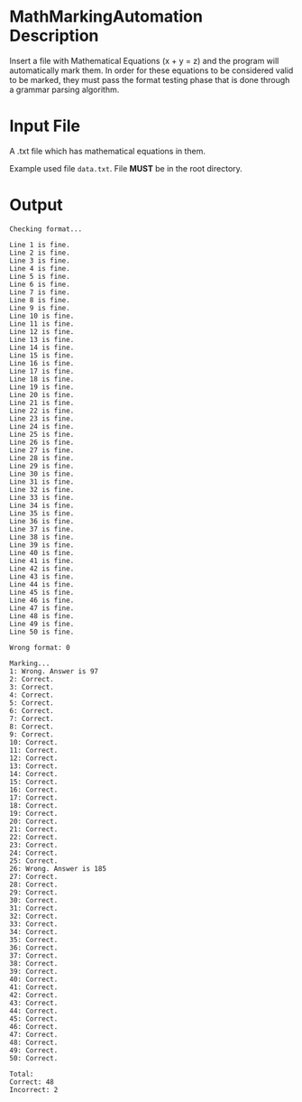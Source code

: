 # MathMarkingAutomation Description

Insert a file with Mathematical Equations (x + y = z) and the program will automatically mark them. In order for these equations to be considered valid to be marked, they must pass the format testing phase that is done through a grammar parsing algorithm.

# Input File

A .txt file which has mathematical equations in them.

Example used file `data.txt`.
File **MUST** be in the root directory.

# Output

```
Checking format...

Line 1 is fine.
Line 2 is fine.
Line 3 is fine.
Line 4 is fine.
Line 5 is fine.
Line 6 is fine.
Line 7 is fine.
Line 8 is fine.
Line 9 is fine.
Line 10 is fine.
Line 11 is fine.
Line 12 is fine.
Line 13 is fine.
Line 14 is fine.
Line 15 is fine.
Line 16 is fine.
Line 17 is fine.
Line 18 is fine.
Line 19 is fine.
Line 20 is fine.
Line 21 is fine.
Line 22 is fine.
Line 23 is fine.
Line 24 is fine.
Line 25 is fine.
Line 26 is fine.
Line 27 is fine.
Line 28 is fine.
Line 29 is fine.
Line 30 is fine.
Line 31 is fine.
Line 32 is fine.
Line 33 is fine.
Line 34 is fine.
Line 35 is fine.
Line 36 is fine.
Line 37 is fine.
Line 38 is fine.
Line 39 is fine.
Line 40 is fine.
Line 41 is fine.
Line 42 is fine.
Line 43 is fine.
Line 44 is fine.
Line 45 is fine.
Line 46 is fine.
Line 47 is fine.
Line 48 is fine.
Line 49 is fine.
Line 50 is fine.

Wrong format: 0

Marking...
1: Wrong. Answer is 97
2: Correct.
3: Correct.
4: Correct.
5: Correct.
6: Correct.
7: Correct.
8: Correct.
9: Correct.
10: Correct.
11: Correct.
12: Correct.
13: Correct.
14: Correct.
15: Correct.
16: Correct.
17: Correct.
18: Correct.
19: Correct.
20: Correct.
21: Correct.
22: Correct.
23: Correct.
24: Correct.
25: Correct.
26: Wrong. Answer is 185
27: Correct.
28: Correct.
29: Correct.
30: Correct.
31: Correct.
32: Correct.
33: Correct.
34: Correct.
35: Correct.
36: Correct.
37: Correct.
38: Correct.
39: Correct.
40: Correct.
41: Correct.
42: Correct.
43: Correct.
44: Correct.
45: Correct.
46: Correct.
47: Correct.
48: Correct.
49: Correct.
50: Correct.

Total: 
Correct: 48
Incorrect: 2
```